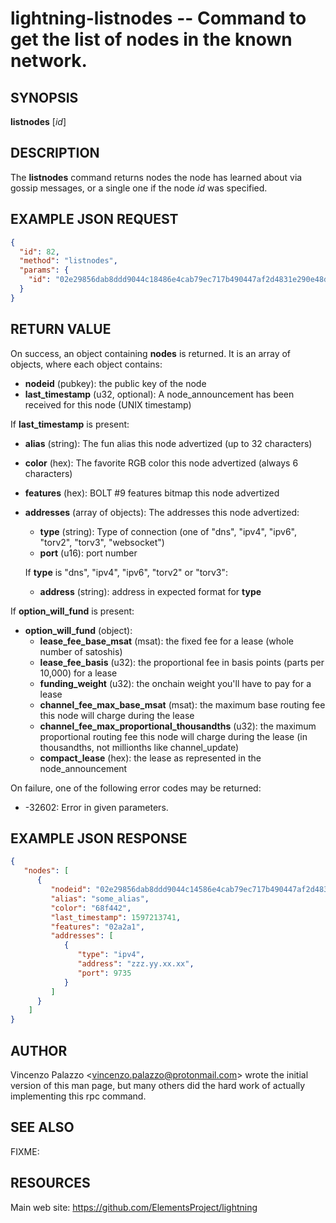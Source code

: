 lightning-listnodes -- Command to get the list of nodes in the known network.
============================================================

SYNOPSIS
--------

**listnodes** [*id*]

DESCRIPTION
-----------

The **listnodes** command returns nodes the node has learned about via gossip messages, or a single one if the node *id* was specified.

EXAMPLE JSON REQUEST
------------
```json
{
  "id": 82,
  "method": "listnodes",
  "params": {
    "id": "02e29856dab8ddd9044c18486e4cab79ec717b490447af2d4831e290e48d57638a"
  }
}
```

RETURN VALUE
------------

[comment]: # (GENERATE-FROM-SCHEMA-START)
On success, an object containing **nodes** is returned.  It is an array of objects, where each object contains:

- **nodeid** (pubkey): the public key of the node
- **last\_timestamp** (u32, optional): A node\_announcement has been received for this node (UNIX timestamp)

If **last\_timestamp** is present:

  - **alias** (string): The fun alias this node advertized (up to 32 characters)
  - **color** (hex): The favorite RGB color this node advertized (always 6 characters)
  - **features** (hex): BOLT #9 features bitmap this node advertized
  - **addresses** (array of objects): The addresses this node advertized:
    - **type** (string): Type of connection (one of "dns", "ipv4", "ipv6", "torv2", "torv3", "websocket")
    - **port** (u16): port number

    If **type** is "dns", "ipv4", "ipv6", "torv2" or "torv3":

      - **address** (string): address in expected format for **type**

If **option\_will\_fund** is present:

  - **option\_will\_fund** (object):
    - **lease\_fee\_base\_msat** (msat): the fixed fee for a lease (whole number of satoshis)
    - **lease\_fee\_basis** (u32): the proportional fee in basis points (parts per 10,000) for a lease
    - **funding\_weight** (u32): the onchain weight you'll have to pay for a lease
    - **channel\_fee\_max\_base\_msat** (msat): the maximum base routing fee this node will charge during the lease
    - **channel\_fee\_max\_proportional\_thousandths** (u32): the maximum proportional routing fee this node will charge during the lease (in thousandths, not millionths like channel\_update)
    - **compact\_lease** (hex): the lease as represented in the node\_announcement

[comment]: # (GENERATE-FROM-SCHEMA-END)

On failure, one of the following error codes may be returned:

- -32602: Error in given parameters.

EXAMPLE JSON RESPONSE
-----
```json
{
   "nodes": [
      {
         "nodeid": "02e29856dab8ddd9044c14586e4cab79ec717b490447af2d4831e290e48d58638a",
         "alias": "some_alias",
         "color": "68f442",
         "last_timestamp": 1597213741,
         "features": "02a2a1",
         "addresses": [
            {
               "type": "ipv4",
               "address": "zzz.yy.xx.xx",
               "port": 9735
            }
         ]
      }
    ]
}
```


AUTHOR
------

Vincenzo Palazzo <<vincenzo.palazzo@protonmail.com>> wrote the initial version of this man page, but many others did the hard work of actually implementing this rpc command.

SEE ALSO
--------

FIXME:

RESOURCES
---------

Main web site: <https://github.com/ElementsProject/lightning>

[comment]: # ( SHA256STAMP:030d48d2a5fc02cb26fc2a35125116085eb67d0afc39066259adacc433a3d38b)
